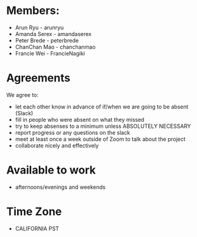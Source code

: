 # Members:
* Arun Ryu - arunryu
* Amanda Serex - amandaserex
* Peter Brede - peterbrede
* ChanChan Mao - chanchanmao
* Francie Wei - FrancieNagiki

# Agreements

We agree to:
* let each other know in advance of if/when we are going to be absent (Slack)
* fill in people who were absent on what they missed
* try to keep absenses to a minimum unless ABSOLUTELY NECESSARY
* report progress or any questions on the slack
* meet at least once a week outside of Zoom to talk about the project
* collaborate nicely and effectively

# Available to work
* afternoons/evenings and weekends

# Time Zone
* CALIFORNIA PST
